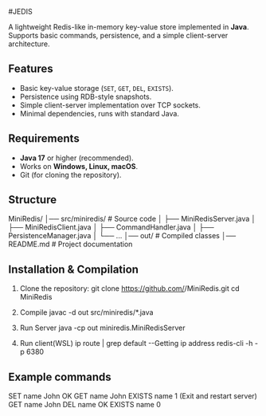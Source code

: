 #JEDIS

A lightweight Redis-like in-memory key-value store implemented in **Java**.  
Supports basic commands, persistence, and a simple client-server architecture.


## Features
- Basic key-value storage (`SET`, `GET`, `DEL`, `EXISTS`).
- Persistence using RDB-style snapshots.
- Simple client-server implementation over TCP sockets.
- Minimal dependencies, runs with standard Java.


## Requirements
- **Java 17** or higher (recommended).
- Works on **Windows, Linux, macOS**.
- Git (for cloning the repository).


## Structure
MiniRedis/
│── src/miniredis/       # Source code
│   ├── MiniRedisServer.java
│   ├── MiniRedisClient.java
│   ├── CommandHandler.java
│   ├── PersistenceManager.java
│   └── ...
│── out/                 # Compiled classes
│── README.md            # Project documentation


## Installation & Compilation

1. Clone the repository:
   git clone https://github.com/<your-username>/MiniRedis.git
   cd MiniRedis

2. Compile
  javac -d out src/miniredis/*.java

3. Run Server
  java -cp out miniredis.MiniRedisServer

4. Run client(WSL)
   ip route | grep default --Getting ip address
   redis-cli -h <ip> -p 6380

## Example commands

SET name John
 OK
GET name
 John
EXISTS name
 1
(Exit and restart server)
GET name
 John
DEL name
 OK
EXISTS name
 0

